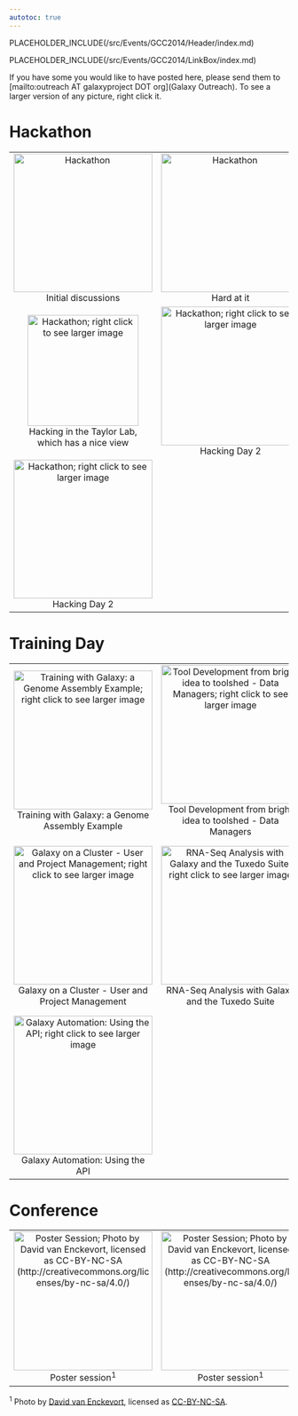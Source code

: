 ```yaml
---
autotoc: true
---
```

PLACEHOLDER_INCLUDE(/src/Events/GCC2014/Header/index.md)

PLACEHOLDER_INCLUDE(/src/Events/GCC2014/LinkBox/index.md)

If you have some you would like to have posted here, please send them to [mailto:outreach AT galaxyproject DOT org](Galaxy Outreach).  To see a larger version of any picture, right click it.




# Hackathon

<table>
  <tr>
    <td style=" text-align: center;"> <img src="/src/Events/GCC2014/Photos/Hack1.jpg" alt="Hackathon" width="250" /><br /> Initial discussions </td>
    <td style=" text-align: center;"> <img src="/src/Events/GCC2014/Photos/Hack2.jpg" alt="Hackathon" width="250" /><br /> Hard at it </td>
    <td style=" text-align: center;"> <img src="/src/Events/GCC2014/Photos/Hack3.jpg" alt="Hackathon; right click to see larger image" width="250" /><br /> More hacking </td>
  </tr>
  <tr>
    <td style=" text-align: center;"> <img src="/src/Events/GCC2014/Photos/Hack4.jpg" alt="Hackathon; right click to see larger image" width="200" /><br /> Hacking in the Taylor Lab,<br />which has a nice view </td>
    <td style=" text-align: center;"> <img src="/src/Events/GCC2014/Photos/Hack5.jpg" alt="Hackathon; right click to see larger image" width="250" /><br /> Hacking Day 2 </td>
    <td style=" text-align: center;"> <img src="/src/Events/GCC2014/Photos/Hack6.jpg" alt="Hackathon; right click to see larger image" width="250" /><br /> Hacking Day 2 </td>
  </tr>
  <tr>
    <td style=" text-align: center;"> <img src="/src/Events/GCC2014/Photos/Hack7.jpg" alt="Hackathon; right click to see larger image" width="250" /><br /> Hacking Day 2 </td>
  </tr>
</table>


# Training Day

<table>
  <tr>
    <td style=" text-align: center;"> <img src="/src/Events/GCC2014/Photos/TD1.jpg" alt="Training with Galaxy: a Genome Assembly Example; right click to see larger image" width="250" /><br /> Training with Galaxy: a Genome Assembly Example </td>
    <td style=" text-align: center;"> <img src="/src/Events/GCC2014/Photos/TD2.jpg" alt="Tool Development from bright idea to toolshed - Data Managers; right click to see larger image" width="250" /><br /> Tool Development from bright idea to toolshed - Data Managers </td>
    <td style=" text-align: center;"> <img src="/src/Events/GCC2014/Photos/TD3.jpg" alt="Galaxy Installation and Administration; right click to see larger image" width="250" /><br /> Galaxy Installation and Administration </td>
  </tr>
  <tr>
    <td style=" text-align: center;"> <img src="/src/Events/GCC2014/Photos/TD4.jpg" alt="Galaxy on a Cluster - User and Project Management; right click to see larger image" width="250" /><br /> Galaxy on a Cluster - User and Project Management </td>
    <td style=" text-align: center;"> <img src="/src/Events/GCC2014/Photos/TD5.jpg" alt="RNA-Seq Analysis with Galaxy and the Tuxedo Suite; right click to see larger image" width="250" /><br />RNA-Seq Analysis with Galaxy and the Tuxedo Suite </td>
    <td style=" text-align: center;"> <img src="/src/Events/GCC2014/Photos/TD6.jpg" alt="Tool Development from bright idea to toolshed - Designing a Galaxy Tool; right click to see larger image" width="250" /><br /> Tool Development from bright idea to toolshed - Designing a Galaxy Tool </td>
  </tr>
  <tr>
    <td style=" text-align: center;"> <img src="/src/Events/GCC2014/Photos/TD7.jpg" alt="Galaxy Automation: Using the API; right click to see larger image" width="250" /><br /> Galaxy Automation: Using the API </td>
  </tr>
</table>


# Conference

<table>
  <tr>
    <td style=" text-align: center;"> <img src="/src/Events/GCC2014/Photos/Posters1.jpg" alt="Poster Session; Photo by David van Enckevort, licensed as CC-BY-NC-SA (http://creativecommons.org/licenses/by-nc-sa/4.0/)" height=250" /><br />Poster session<sup>1</sup> </td>
    <td style=" text-align: center;"> <img src="/src/Events/GCC2014/Photos/Posters2.jpg" alt="Poster Session; Photo by David van Enckevort, licensed as CC-BY-NC-SA (http://creativecommons.org/licenses/by-nc-sa/4.0/)" width=250" /><br />Poster session<sup>1</sup> </td>
  </tr>
</table>



<sup>1</sup> Photo by [David van Enckevort](http://nl.linkedin.com/in/djvanenckevort), licensed as [CC-BY-NC-SA](http://creativecommons.org/licenses/by-nc-sa/4.0/).
